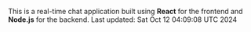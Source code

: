 This is a real-time chat application built using **React** for the frontend and **Node.js** for the backend.
Last updated: Sat Oct 12 04:09:08 UTC 2024
